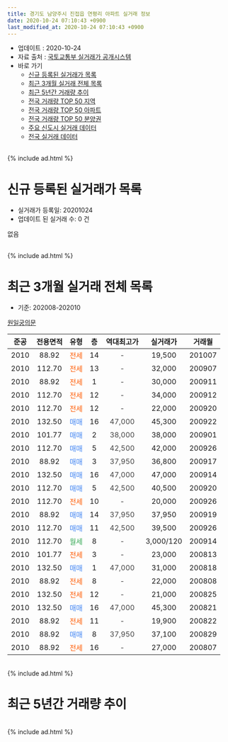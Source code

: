 ```yaml
---
title: 경기도 남양주시 진접읍 연평리 아파트 실거래 정보
date: 2020-10-24 07:10:43 +0900
last_modified_at: 2020-10-24 07:10:43 +0900
---
```


* 업데이트 : 2020-10-24
* 자료 출처 : [국토교통부 실거래가 공개시스템](http://rt.molit.go.kr)
* 바로 가기
    * [신규 등록된 실거래가 목록](#신규-등록된-실거래가-목록)
    * [최근 3개월 실거래 전체 목록](#최근-3개월-실거래-전체-목록)
    * [최근 5년간 거래량 추이](#최근-5년간-거래량-추이)
    * [전국 거래량 TOP 50 지역](https://inasie.github.io/apt-trade-info/최근-3개월-전국에서-가장-거래가-많이-발생한-지역)
    * [전국 거래량 TOP 50 아파트](https://inasie.github.io/apt-trade-info/최근-3개월-전국에서-가장-거래가-많이-발생한-아파트)
    * [전국 거래량 TOP 50 분양권](https://inasie.github.io/apt-trade-info/최근-3개월-전국에서-가장-거래가-많이-발생한-분양권)
    * [주요 신도시 실거래 데이터](https://inasie.github.io/apt-trade-info/주요-신도시)
    * [전국 실거래 데이터](https://inasie.github.io/apt-trade-info/전국)
<br>
{% include ad.html %}
<br>

# 신규 등록된 실거래가 목록
* 실거래가 등록일: 20201024
* 업데이트 된 실거래 수: 0 건

없음

<br>
{% include ad.html %}
<br>

# 최근 3개월 실거래 전체 목록
* 기준: 202008-202010


[원일궁의문](https://search.naver.com/search.naver?query=%EA%B2%BD%EA%B8%B0%EB%8F%84+%EB%82%A8%EC%96%91%EC%A3%BC%EC%8B%9C+%EC%A7%84%EC%A0%91%EC%9D%8D+%EC%97%B0%ED%8F%89%EB%A6%AC+%EC%9B%90%EC%9D%BC%EA%B6%81%EC%9D%98%EB%AC%B8)

|준공|전용면적|유형|층|역대최고가|실거래가|거래월|
|:---:|:---:|:---:|:---:|:---:|:---:|:---:|
|2010|88.92|<span style="color:#ff5a00">전세</span>|14|<span style="color:#444444">-</span>|19,500|201007|
|2010|112.70|<span style="color:#ff5a00">전세</span>|13|<span style="color:#444444">-</span>|32,000|200907|
|2010|88.92|<span style="color:#ff5a00">전세</span>|1|<span style="color:#444444">-</span>|30,000|200911|
|2010|112.70|<span style="color:#ff5a00">전세</span>|12|<span style="color:#444444">-</span>|34,000|200912|
|2010|112.70|<span style="color:#ff5a00">전세</span>|12|<span style="color:#444444">-</span>|22,000|200920|
|2010|132.50|<span style="color:#4285f3">매매</span>|16|<span style="color:#444444">47,000</span>|45,300|200922|
|2010|101.77|<span style="color:#4285f3">매매</span>|2|<span style="color:#444444">38,000</span>|38,000|200901|
|2010|112.70|<span style="color:#4285f3">매매</span>|5|<span style="color:#444444">42,500</span>|42,000|200926|
|2010|88.92|<span style="color:#4285f3">매매</span>|3|<span style="color:#444444">37,950</span>|36,800|200917|
|2010|132.50|<span style="color:#4285f3">매매</span>|16|<span style="color:#444444">47,000</span>|47,000|200914|
|2010|112.70|<span style="color:#4285f3">매매</span>|5|<span style="color:#444444">42,500</span>|40,500|200920|
|2010|112.70|<span style="color:#ff5a00">전세</span>|10|<span style="color:#444444">-</span>|20,000|200926|
|2010|88.92|<span style="color:#4285f3">매매</span>|14|<span style="color:#444444">37,950</span>|37,950|200919|
|2010|112.70|<span style="color:#4285f3">매매</span>|11|<span style="color:#444444">42,500</span>|39,500|200926|
|2010|112.70|<span style="color:#34a853">월세</span>|8|<span style="color:#444444">-</span>|3,000/120|200914|
|2010|101.77|<span style="color:#ff5a00">전세</span>|3|<span style="color:#444444">-</span>|23,000|200813|
|2010|132.50|<span style="color:#4285f3">매매</span>|1|<span style="color:#444444">47,000</span>|31,000|200818|
|2010|88.92|<span style="color:#ff5a00">전세</span>|8|<span style="color:#444444">-</span>|22,000|200808|
|2010|132.50|<span style="color:#ff5a00">전세</span>|12|<span style="color:#444444">-</span>|21,000|200825|
|2010|132.50|<span style="color:#4285f3">매매</span>|16|<span style="color:#444444">47,000</span>|45,300|200821|
|2010|88.92|<span style="color:#ff5a00">전세</span>|11|<span style="color:#444444">-</span>|19,900|200822|
|2010|88.92|<span style="color:#4285f3">매매</span>|8|<span style="color:#444444">37,950</span>|37,100|200829|
|2010|88.92|<span style="color:#ff5a00">전세</span>|16|<span style="color:#444444">-</span>|27,000|200807|


<br>
{% include ad.html %}
<br>

# 최근 5년간 거래량 추이


<div style="width:100%;">
    <canvas id="deal_progress" height="200"></canvas>
</div>

<script>
new Chart(document.getElementById("deal_progress"), {
    type: 'line',
    data: {
        labels: ['201510','201511','201512','201601','201602','201603','201604','201605','201606','201607','201608','201609','201610','201611','201612','201701','201702','201703','201704','201705','201706','201707','201708','201709','201710','201711','201712','201801','201802','201803','201804','201805','201806','201807','201808','201809','201810','201811','201812','201901','201902','201903','201904','201905','201906','201907','201908','201909','201910','201911','201912','202001','202002','202003','202004','202005','202006','202007','202008','202009','202010'],
        datasets: [{
            label: '매매',
            pointRadius: 1,
            data: [0, 1, 1, 1, 1, 1, 3, 1, 2, 2, 4, 3, 5, 2, 2, 1, 1, 3, 2, 0, 2, 4, 2, 1, 2, 1, 3, 1, 0, 4, 3, 0, 1, 2, 2, 1, 3, 1, 1, 3, 1, 3, 0, 1, 0, 1, 1, 0, 2, 1, 4, 0, 8, 6, 3, 2, 2, 4, 3, 8, 0],
            borderColor: "rgba(255, 201, 14, 1)",
            backgroundColor: "rgba(255, 201, 14, 0.5)",
            fill: false,
            lineTension: 0
        },{
            label: '전월세',
            pointRadius: 1,
            data: [2, 3, 1, 2, 0, 5, 1, 3, 4, 6, 3, 6, 6, 4, 3, 1, 5, 7, 2, 7, 3, 7, 0, 2, 2, 2, 2, 0, 1, 2, 2, 1, 0, 3, 4, 3, 6, 3, 2, 1, 7, 4, 3, 1, 2, 2, 2, 3, 4, 3, 2, 2, 1, 3, 4, 2, 3, 2, 5, 6, 1],
            borderColor: "rgba(0, 141, 185, 1)",
            backgroundColor: "rgba(0, 141, 185, 0.5)",
            fill: false,
            lineTension: 0
        }
        ]
    },
    options: {
        responsive: true,
        title: {
            display: false
        },
        tooltips: {
            mode: 'index',
            intersect: false
        },
        hover: {
            mode: 'nearest',
            intersect: true
        },
        scales: {
            xAxes: [{
                display: true,
                scaleLabel: {
                    display: true,
                    labelString: '년/월'
                }
            }],
            yAxes: [{
                display: true,
                ticks: {
                    suggestedMin: 0,
                },
                scaleLabel: {
                    display: true,
                    labelString: '실거래 수'
                }
            }]
        }
    }
});

</script>


<br>
{% include ad.html %}
<br>

